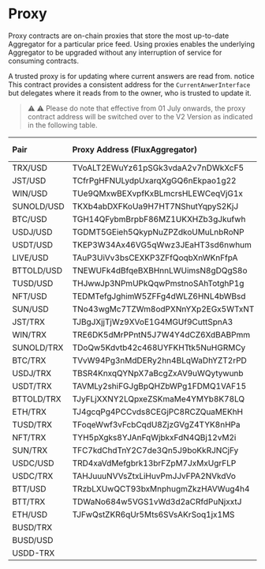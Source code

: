 # Proxy

Proxy contracts are on-chain proxies that store the most up-to-date Aggregator for a particular price feed. Using proxies enables the underlying Aggregator to be upgraded without any interruption of service for consuming contracts.

A trusted proxy is for updating where current answers are read from. notice This contract provides a consistent address for the `CurrentAnwerInterface` but delegates where it reads from to the owner, who is trusted to update it.

> ⚠️ :warning: Please do note that effective from 01 July onwards, the proxy contract address will be switched over to the V2 Version as indicated in the following table.
 
| Pair       | Proxy Address (FluxAggregator)     | Proxy Address (`AccessControlledOCRAggregator`) |
|:-----------|:-----------------------------------|:------------------------------------------------|
| TRX/USD    | TVoALT2EWuYz61pSGk3vdaA2v7nDWkXcF5 | TR5HtpPK4gX4RFC4DCBUHfFgsGkGFEzSAb              |
| JST/USD    | TCfrPgHFNULydpUxarqXgGQ6nEkpao1g22 | TE5rKoDzKmpVAQp1sn7x6V8biivR3d5r47              |
| WIN/USD    | TUe9QMxwBEXvpfKxBLmcrsHLEWCeqVjG1x | TSCef3LT3jpLwwXCWhZe3hZoMsYk1ZLif2              |
| SUNOLD/USD | TKXb4abDXFKoUa9H7HT7NShutYqpyS2KjJ | TEEuSdqyv2NFREtNoUXMTDSmJVK3KCuLac              |
| BTC/USD    | TGH14QFybmBrpbF86MZ1UKXHZb3gJkufwh | TQoijQ1iZKRgJsAAWNPMu6amgtCJ3WMUV7              |
| USDJ/USD   | TGDMT5GEieh5QkypNuZPZdkoUMuLnbRoNP | TB1MyT7pDCNg8w7cSW1QvYKs4WPzErzP5k              |
| USDT/USD   | TKEP3W34Ax46VG5qWwz3JEaHT3sd6nwhum | TKePc46n5CiUCR8LL788TFeKA4kjvNnuem              |
| LIVE/USD   | TAuP3UiVv3bsCEXKP3ZFfQoqbXnWKnFfpA | TNdLmxVhdj1H1yGjhhSp33cMaAJKjyTAM4              |
| BTTOLD/USD | TNEWUFk4dBfqeBXBHnnLWUimsN8gDQgS8o | TEEnwU47Fgx4Ehii7Xs9bLWK3XKo4fs6sV              |
| TUSD/USD   | THJwwJp3NPmUPkQqwPmstnoSAhTotghP1g | TBc3yBP8xcyQ1E3hDTUhRxToMrgekLH2kh              |
| NFT/USD    | TEDMTefgJghimW5ZFFg4dWLZ6HNL4bWBsd | TGosrYP5feJ18mtB1afh5cz6GMXafUKtyR              |
| SUN/USD    | TNo43wgMc7TZWm8odPXNnYXp2EGx5WTxNT | TWbptpQjkDjAfBhoUD84BvRHnALHPGiRgk              |
| JST/TRX    | TJBgJXjjTjWz9XVoE1G4MGUf9CuttSpnA3 | TC19QPF2mjP1ZhXxD8JNKJs4ksxMZkCuNP              |
| WIN/TRX    | TRE6DK5dMrPPntN5J7W4Y4dCZ6XdBABPmm | TQvCG1U2jGTVwXLqvFWR27LDtEJZVgRbEg              |
| SUNOLD/TRX | TDoQw5Kdvtb42c468UYFKHTtk5NuHGRMCy | TWAob1YsNzh7bfgkjfAD9MAdarcoSWScWw              |
| BTC/TRX    | TVvW94Pg3nMdDERy2hn4BLqWaDhYZT2rPD | TX4rin6u2SaF3TqANqRgzfSCGi95azQNVY              |
| USDJ/TRX   | TBSR4KnxqQYNpX7aBcgZxAV9uWQytywunb | TCBKyYMP4YQFHxYznuUaResHDTaEWLuJNW              |
| USDT/TRX   | TAVMLy2shiFGJgBpQHZbWPg1FDMQ1VAF15 | TUfV7S4RYtdmBvtHzedfFPVsK9nvndtETp              |
| BTTOLD/TRX | TJyFLjXXNY2LQpxeZSKmaMe4YMYb8K78LQ | TUjTmKMxGmH78t5DmY7YsfJFoGw6XyX9VZ              |
| ETH/TRX    | TJ4gcqPg4PCCvds8CEGjPC8RCZQuaMEKhH | TXZ9AUk6nC2454NSDGUWvPB72JxSNJrezX              |
| TUSD/TRX   | TFoqeWwf3vFcbCqdU8ZjzGVgZ4TYK8nHPa | TLXMULb1SRpv841Q54C4DhWkmmGfRA2rUH              |
| NFT/TRX    | TYH5pXgks8YJAnFqWjbkxFdN4QBj12vM2i | TKtc1V6QAY1Gpy511QjzXkLUphG8Dre8CY              |
| SUN/TRX    | TFC7kdChdTnY2C7de3Qn5J9boKkRJNCjFy | TLLyqXr5cbYEMjzeThe1esss1SVBbxxubu              |
| USDC/USD   | TRD4xaVdMefgbrk13brFZpM7JxMxUgrFLP | TNu3zS55MP4KnBBP6Maw1nHSzRpc3CXAxm              |
| USDC/TRX   | TAHJuuuNVVsZtxLiHuvPmJJvFPA2NVkdVo | TNTm5ezUGHxYc9Mvst58yYTAjxDmqWWGZc              |
| BTT/USD    | TRzbLXUwQCT93bxMnphugmZkzHAVWug4h4 | TBAAW545oJ6iTxqzezGvagrSUzCpz1S8eR              |
| BTT/TRX    | TDWaNo684w5VGS1vWd3d2aCRfdPuNjxxtJ | TS26cn4GmmipyGTcgvRRwqL6AyEU6vK4rw              |
| ETH/USD    | TJFwQstZKR6qUr5Mts6SVsAKrSoq1jx1MS | TR2yWYWovJaSM7TfZq7L7sT7ZRugdJJQmL              |
| BUSD/TRX   |                                    | TNjd3CCfdbpYZVNz6Tzf7LtjU3wT4Pit8w              |
| BUSD/USD   |                                    | TTwxWVbsLfQTBLqWiremnZtzddeUCYDC8r              |
| USDD-TRX   |                                    | TWW4P2pck8rFcxx3H8NfnH4qhNPu1V35Pb              |